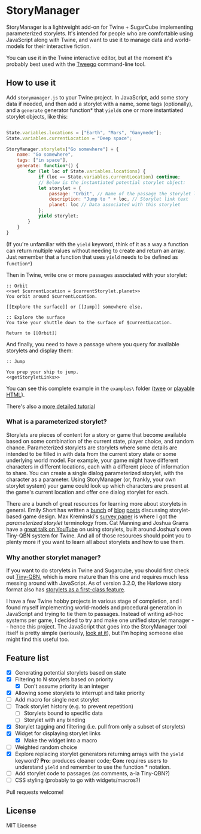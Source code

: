 # StoryManager

StoryManager is a lightweight add-on for Twine + SugarCube implementing parameterized storylets. It's intended for people who are comfortable using JavaScript along with Twine, and want to use it to manage data and world-models for their interactive fiction. 

You can use it in the Twine interactive editor, but at the moment it's probably best used with the [Tweego](https://www.motoslave.net/tweego/) command-line tool.

## How to use it

Add `storymanager.js` to your Twine project. In JavaScript, add some story data if needed, and then add a storylet with a name, some tags (optionally), and a `generate` generator function* that `yield`s one or more instantiated storylet objects, like this:

```javascript

State.variables.locations = ["Earth", "Mars", "Ganymede"]; 
State.variables.currentLocation = "Deep space";

StoryManager.storylets["Go somewhere"] = {
    name: "Go somewhere",
    tags: ["in space"],
    generate: function*() {
        for (let loc of State.variables.locations) {
            if (loc == State.variables.currentLocation) continue;
            // Below is the instantiated potential storylet object:
            let storylet = {
                passage: "Orbit", // Name of the passage the storylet links to
                description: "Jump to " + loc, // Storylet link text
                planet: loc // Data associated with this storylet
            };
            yield storylet;
        }
    }
}
```

(If you're unfamiliar with the `yield` keyword, think of it as a way a function can return multiple values without needing to create and return an array. Just remember that a function that uses `yield` needs to be defined as `function*`)

Then in Twine, write one or more passages associated with your storylet:

```
:: Orbit
<<set $currentLocation = $currentStorylet.planet>>
You orbit around $currentLocation.

[[Explore the surface]] or [[Jump]] somewhere else.

:: Explore the surface
You take your shuttle down to the surface of $currentLocation.

Return to [[Orbit]]
```

And finally, you need to have a passage where you query for available storylets and display them:

```
:: Jump

You prep your ship to jump.
<<getStoryletLinks>>
```

You can see this complete example in the `examples\` folder ([twee](https://github.com/dmasad/StoryletManager/blob/main/examples/tutorial.tw) or [playable HTML](https://dmasad.github.io/StoryletManager/examples/simple_space_example.html)).

There's also a [more detailed tutorial](https://github.com/dmasad/StoryletManager/blob/main/docs/Tutorial.md)

### What is a parameterized storylet?
Storylets are pieces of content for a story or game that become available based on some combination of the current state, player choice, and random chance. Parameterized storylets are storylets where some details are intended to be filled in with data from the current story state or some underlying world model. For example, your game might have different characters in different locations, each with a different piece of information to share. You can create a single dialog parameterized storylet, with the character as a parameter. Using StoryManager (or, frankly, your own storylet system) your game could look up which characters are present at the game's current location and offer one dialog storylet for each. 

There are a bunch of great resources for learning more about storylets in general. Emily Short has written a [bunch](https://emshort.blog/2019/11/29/storylets-you-want-them/) of [blog](https://emshort.blog/2016/04/12/beyond-branching-quality-based-and-salience-based-narrative-structures/) [posts](https://emshort.blog/2019/01/06/kreminski-on-storylets/) discussing storylet-based game design. Max Kreminski's [survey paper](https://mkremins.github.io/publications/Storylets_SketchingAMap.pdf) is where I got the *parameterized storylet* terminology from. Cat Manning and Joshua Grams have a [great talk on YouTube](https://www.youtube.com/watch?v=JRKqDlAauTQ) on using storylets, built around Joshua's own Tiny-QBN system for Twine. And all of those resources should point you to plenty more if you want to learn all about storylets and how to use them. 

### Why another storylet manager?
If you want to do storylets in Twine and Sugarcube, you should first check out [Tiny-QBN](https://github.com/JoshuaGrams/tiny-qbn), which is more mature than this one and requires much less messing around with JavaScript. As of version 3.2.0, the Harlowe story format also has [storylets as a first-class feature](https://twine2.neocities.org/#macro_storylet). 

I have a few Twine hobby projects in various stage of completion, and I found myself implementing world-models and procedural generation in JavaScript and trying to tie them to passages. Instead of writing ad-hoc systems per game, I decided to try and make one unified storylet manager -- hence this project. The JavaScript that goes into the StoryManager tool itself is pretty simple (seriously, [look at it](https://github.com/dmasad/StoryletManager/blob/main/storymanager.js)), but I'm hoping someone else might find this useful too.   

## Feature list

- [X] Generating potential storylets based on state
- [X] Filtering to N storylets based on priority
  - [X] Don't assume priority is an integer
- [X] Allowing some storylets to interrupt and take priority
- [ ] Add macro for single next storylet
- [ ] Track storylet history (e.g. to prevent repetition)
  - [ ]  Storylets bound to specific data
  - [ ]  Storylet with any binding
- [X] Storylet tagging and filtering (i.e. pull from only a subset of storylets)
- [X] Widget for displaying storylet links
  - [X] Make the widget into a macro
- [ ] Weighted random choice
- [X] Explore replacing storylet generators returning arrays with the `yield` keyword? **Pro:** produces cleaner code; **Con:** requires users to understand `yield` and remember to use the function * notation.
- [ ] Add storylet code to passages (as comments, a-la Tiny-QBN?)
- [ ] CSS styling (probably to go with widgets/macros?)

Pull requests welcome!

## License

MIT License

